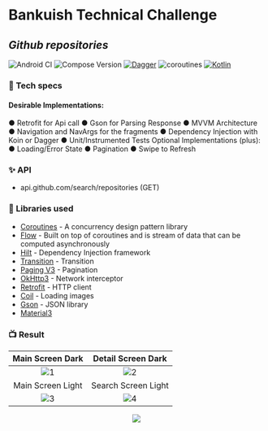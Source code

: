 # Bankuish Technical Challenge
## _Github repositories_

![Android CI](https://github.com/vinaygaba/Learn-Jetpack-Compose-By-Example/workflows/Android%20CI/badge.svg) ![Compose Version](https://img.shields.io/badge/Compose-1.0.1-brightgreen) [![Dagger](https://img.shields.io/badge/Dagger-Hilt-orange)](https://dagger.dev/hilt) ![coroutines](https://img.shields.io/badge/Kotlin-Coroutines-orange) [![Kotlin](https://img.shields.io/badge/kotlin-1.7.20-blue.svg?logo=kotlin)](http://kotlinlang.org)

### 🔧 Tech specs 
#### Desirable Implementations:
● Retrofit for Api call
● Gson for Parsing Response
● MVVM Architecture
● Navigation and NavArgs for the fragments
● Dependency Injection with Koin or Dagger
● Unit/Instrumented Tests
Optional Implementations (plus):
● Loading/Error State
● Pagination
● Swipe to Refresh

### ✨ API
- api.github.com/search/repositories (GET)

### 📃 Libraries used
- [Coroutines](https://developer.android.com/kotlin/coroutines) - A concurrency design pattern library
- [Flow](https://developer.android.com/kotlin/flow) - Built on top of coroutines and is stream of data that can be computed asynchronously
- [Hilt](https://dagger.dev/hilt/) - Dependency Injection framework
- [Transition](https://google.github.io/accompanist/navigation-animation/) - Transition
- [Paging V3](https://developer.android.com/topic/libraries/architecture/paging/v3-overview) - Pagination
- [OkHttp3](https://github.com/square/okhttp) - Network interceptor
- [Retrofit](https://github.com/square/retrofit) - HTTP client
- [Coil](https://coil-kt.github.io/coil) - Loading images
- [Gson](https://github.com/google/gson) - JSON library
- [Material3](https://m3.material.io)

### 📺 Result 
| Main Screen Dark | Detail Screen Dark |
|:-:|:-:|
| ![1](https://user-images.githubusercontent.com/55887438/206164724-6c26375b-7938-4e4a-9033-04102071f5cc.png?raw=true) | ![2](https://user-images.githubusercontent.com/55887438/206164801-e4a73958-48b9-4c0c-b7d5-4de5ec72ec33.png?raw=true) |
| Main Screen Light  | Search Screen Light  |
| ![3](https://user-images.githubusercontent.com/55887438/206164881-039b73bb-6318-431e-8f7e-28f1f31b3e95.png?raw=true) | ![4](https://user-images.githubusercontent.com/55887438/206164946-182af14b-42f1-4557-9909-9cca16d8f9de.png?raw=true)

<p align="center">
  <img src="https://user-images.githubusercontent.com/55887438/206277029-f48e16fb-d636-4fa4-a5d9-b538b2780cc2.gif" />
</p>

